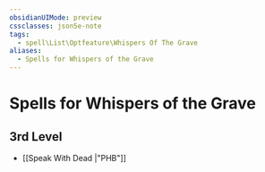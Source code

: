 ```yaml
---
obsidianUIMode: preview
cssclasses: json5e-note
tags:
  - spell\List\Optfeature\Whispers Of The Grave
aliases:
  - Spells for Whispers of the Grave
---
```

# Spells for Whispers of the Grave

## 3rd Level

- [[Speak With Dead \|"PHB"]]
